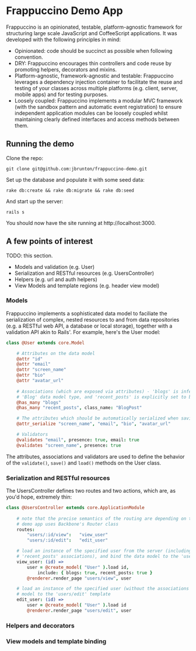 # Frappuccino Demo App

Frappuccino is an opinionated, testable, platform-agnostic framework for structuring large scale JavaScript and CoffeeScript applications.  It was developed with the following principles in mind:

* Opinionated: code should be succinct as possible when following convention.
* DRY: Frappuccino encourages thin controllers and code reuse by promoting helpers, decorators and mixins.
* Platform-agnostic, framework-agnostic and testable: Frappuccino leverages a dependency injection container to facilitate the reuse and testing of your classes across multiple platforms (e.g. client, server, mobile apps) and for testing purposes.
* Loosely coupled: Frappuccino implements a modular MVC framework (with the sandbox pattern and automatic event registration) to ensure independent application modules can be loosely coupled whilst maintaining clearly defined interfaces and access methods between them.

## Running the demo

Clone the repo:

    git clone git@github.com:jbrunton/frappuccino-demo.git
    
Set up the database and populate it with some seed data:

    rake db:create && rake db:migrate && rake db:seed
    
And start up the server:

    rails s
    
You should now have the site running at http://localhost:3000.

## A few points of interest

TODO: this section.

* Models and validation (e.g. User)
* Serialization and RESTful resources (e.g. UsersController)
* Helpers (e.g. url and auth helpers)
* View Models and template regions (e.g. header view model)

### Models

Frappuccino implements a sophisticated data model to faciliate the serialization of complex, nested resources to and from data repositories (e.g. a RESTful web API, a database or local storage), together with a validation API akin to Rails'.  For example, here's the User model:

```coffeescript
class @User extends core.Model

    # Attributes on the data model
    @attr "id"
    @attr "email"
    @attr "screen_name"
    @attr "bio"
    @attr "avatar_url"
    
    # Associations (which are exposed via attributes) - 'blogs' is inferred to be a list of the
    # 'Blog' data model type, and 'recent_posts' is explicitly set to be a list of BlogPosts
    @has_many "blogs"
    @has_many "recent_posts", class_name: "BlogPost"

    # The attributes which should be automatically serialized when saving/updating instances
    @attr_serialize "screen_name", "email", "bio", "avatar_url"

    # Validators
    @validates "email", presence: true, email: true
    @validates "screen_name", presence: true
```

The attributes, associations and validators are used to define the behavior of the ```validate()```, ```save()``` and ```load()``` methods on the User class.

### Serialization and RESTful resources

The UsersController defines two routes and two actions, which are, as you'd hope, extremely thin:

```coffeescript
class @UsersController extends core.ApplicationModule
    
    # note that the precise semantics of the routing are depending on the routing API you use.  the
    # demo app uses Backbone's Router class
    routes:
        "users/:id/view":   "view_user"
        "users/:id/edit":   "edit_user"

    # load an instance of the specified user from the server (including the 'blogs' and
    # 'recent_posts' associations), and bind the data model to the 'users/view' template
    view_user: (id) =>
        user = @create_model( "User" ).load id,
            include: { blogs: true, recent_posts: true }
        @renderer.render_page "users/view", user

    # load an instance of the specified user (without the associations this time) and bind the data
    # model to the 'users/edit' template
    edit_user: (id) =>
        user = @create_model( "User" ).load id
        @renderer.render_page "users/edit", user
```            


### Helpers and decorators

### View models and template binding
